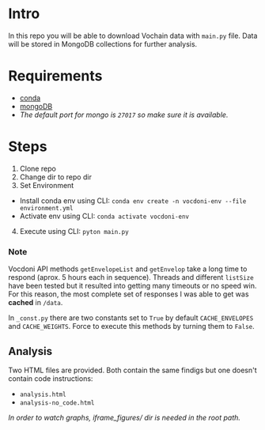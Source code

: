# Intro
In this repo you will be able to download Vochain data with `main.py` file.
Data will be stored in MongoDB collections for further analysis.


# Requirements
- [conda](https://conda.io/projects/conda/en/latest/user-guide/install/index.html)
- [mongoDB](https://docs.mongodb.com/manual/administration/install-community/)
- *The default port for mongo is `27017` so make sure it is available.*

# Steps
1) Clone repo
2) Change dir to repo dir
3) Set Environment
  - Install conda env using CLI: ```conda env create -n vocdoni-env --file environment.yml```
  - Activate env using CLI: ```conda activate vocdoni-env```
4) Execute using CLI: ```pyton main.py```

### Note
Vocdoni API methods `getEnvelopeList` and `getEnvelop` take a long time to respond (aprox. 5 hours each in sequence).
Threads and different `listSize` have been tested but it resulted into getting many timeouts or no speed win.
For this reason, the most complete set of responses I was able to get was **cached** in `/data`.

In `_const.py` there are two constants  set to `True` by default `CACHE_ENVELOPES` and `CACHE_WEIGHTS`.
Force to execute this methods by turning them to `False`.

## Analysis
Two HTML files are provided. Both contain the same findigs but one doesn't contain code instructions:
- `analysis.html`
- `analysis-no_code.html`

*In order to watch graphs, iframe_figures/ dir is needed in the root path.*



